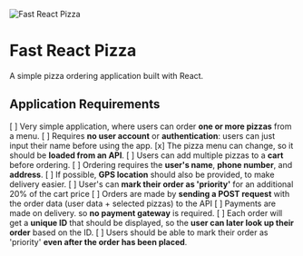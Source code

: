 ![Fast React Pizza](https://images.unsplash.com/photo-1546724867-3b2dabdbc5b0?q=80&w=1470&auto=format&fit=crop&ixlib=rb-4.0.3&ixid=M3wxMjA3fDB8MHxwaG90by1wYWdlfHx8fGVufDB8fHx8fA%3D%3D)

# Fast React Pizza

A simple pizza ordering application built with React.

## Application Requirements

[ ] Very simple application, where users can order **one or more pizzas** from a menu.
[ ] Requires **no user account** or **authentication**: users can just input their name before using the app.
[x] The pizza menu can change, so it should be **loaded from an API**.
[ ] Users can add multiple pizzas to a **cart** before ordering.
[ ] Ordering requires the **user's name**, **phone number**, and **address**.
[ ] If possible, **GPS location** should also be provided, to make delivery easier.
[ ] User's can **mark their order as 'priority'** for an additional 20% of the cart price
[ ] Orders are made by **sending a POST request** with the order data (user data + selected pizzas) to the API
[ ] Payments are made on delivery. so **no payment gateway** is required.
[ ] Each order will get a **unique ID** that should be displayed, so the **user can later look up their order** based on the ID.
[ ] Users should be able to mark their order as 'priority' **even after the order has been placed**.
